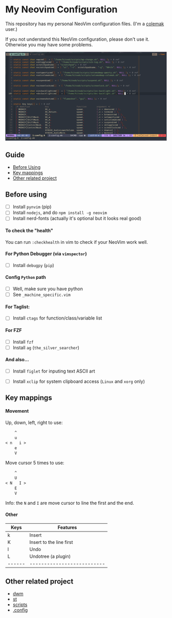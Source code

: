 # My Neovim Configuration

This repository has my personal NeoVim configuration files. (I'm a [colemak](https://www.colemak.com) user.)

If you not understand this NeoVim configuration, please don't use it. Otherwise you may have some problems.

![](./screenshots/1.png)


## Guide

- [Before Using](#before-using)
- [Key mappings](#key-mappings)
- [Other related project](#other-related-project)


## Before using

- [ ] Install `pynvim` (pip)
- [ ] Install `nodejs`, and do `npm install -g neovim`
- [ ] Install nerd-fonts (actually it's optional but it looks real good)

#### To check the "health"

You can run `:checkhealth` in vim to check if your NeoVim work well.

#### For Python Debugger (via `vimspector`)
- [ ] Install `debugpy` (`pip`)

#### Config `Python` path
- [ ] Well, make sure you have python
- [ ] See `_machine_specific.vim`

#### For Taglist:
- [ ] Install `ctags` for function/class/variable list

#### For FZF
- [ ] Install `fzf`
- [ ] Install `ag` (`the_silver_searcher`)

#### And also...
- [ ] Install `figlet` for inputing text ASCII art
- [ ] Install `xclip` for system clipboard access (`Linux` and `xorg` only)


## Key mappings

#### Movement

Up, down, left, right to use:

```
    ^
    u
< n   i >
    e
    V
```

Move cursor 5 times to use:

```
    ^
    U
< N   I >
    E
    V
```
Info: the `N` and `I` are move cursor to line the first and the end.

#### Other

| Keys | Features                 |
|------|--------------------------|
| k    | Insert                   |
| K    | Insert to the line first |
| l    | Undo                     |
| L    | Undotree (a plugin)      |
|------|--------------------------|

## Other related project

- [dwm](https://github.com/KiteAB/dwm)
- [st](https://github.com/KiteAB/st)
- [scripts](https://github.com/KiteAB/scripts)
- [.config](https://github.com/KiteAB/.config)

